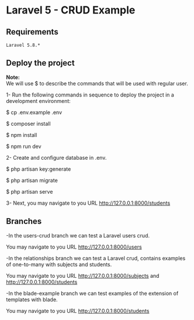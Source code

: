 # Laravel 5 - CRUD Example

## Requirements
```
Laravel 5.8.*
```
## Deploy the project

<b>Note:</b>
<br />
We will use $ to describe the commands that will be used with regular user.

1- Run the following commands in sequence to deploy the project in a development
environment:

$ cp .env.example .env

$ composer install

$ npm install

$ npm run dev

2- Create and configure database in .env.

$ php artisan key:generate

$ php artisan migrate

$ php artisan serve

3- Next, you may navigate to you URL http://127.0.0.1:8000/students

## Branches

-In the users-crud branch we can test a Laravel users crud.

You may navigate to you URL http://127.0.0.1:8000/users

-In the relationships branch we can test a Laravel crud, contains examples of one-to-many with subjects and students.

You may navigate to you URL http://127.0.0.1:8000/subjects and http://127.0.0.1:8000/students

-In the blade-example branch we can test examples of the extension of templates with blade.

You may navigate to you URL http://127.0.0.1:8000/students
